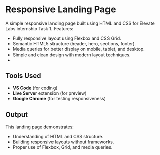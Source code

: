 # Responsive Landing Page
A simple responsive landing page built using HTML and CSS for Elevate Labs internship Task 1.
Features:
- Fully responsive layout using Flexbox and CSS Grid.
- Semantic HTML5 structure (header, hero, sections, footer).
- Media queries for better display on mobile, tablet, and desktop.
- Simple and clean design with modern layout techniques.
- 
## Tools Used
- **VS Code** (for coding)
- **Live Server** extension (for preview)
- **Google Chrome** (for testing responsiveness)

## Output
This landing page demonstrates:
- Understanding of HTML and CSS structure.
- Building responsive layouts without frameworks.
- Proper use of Flexbox, Grid, and media queries.
